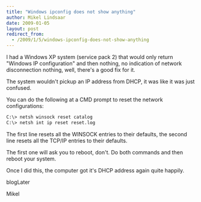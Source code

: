 ```yaml
---
title: "Windows ipconfig does not show anything"
author: Mikel Lindsaar
date: 2009-01-05
layout: post
redirect_from:
  - /2009/1/5/windows-ipconfig-does-not-show-anything
---
```

I had a Windows XP system (service pack 2) that would only return
"Windows IP configuration" and then nothing, no indication of network
disconnection nothing, well, there's a good fix for it.

The system wouldn't pickup an IP address from DHCP, it was like it was
just confused.

You can do the following at a CMD prompt to reset the network
configurations:

``` sh
C:\> netsh winsock reset catalog
C:\> netsh int ip reset reset.log
```

The first line resets all the WINSOCK entries to their defaults, the
second line resets all the TCP/IP entries to their defaults.

The first one will ask you to reboot, don't. Do both commands and then
reboot your system.

Once I did this, the computer got it's DHCP address again quite happily.

blogLater

Mikel

